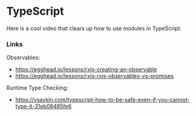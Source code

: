 # TypeScript
Here is a cool video that clears up how to use modules in TypeScript:

### Links
Observables:

* https://egghead.io/lessons/rxjs-creating-an-observable  
* https://egghead.io/lessons/rxjs-rxjs-observables-vs-promises

Runtime Type Checking: 

* https://vsavkin.com/typescript-how-to-be-safe-even-if-you-cannot-type-it-31eb08485fe6
